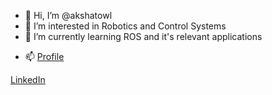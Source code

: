 - 👋 Hi, I’m @akshatowl
- 👀 I’m interested in Robotics and Control Systems
- 🌱 I’m currently learning ROS and it's relevant applications
<!--- 💞️ I’m looking to collaborate on ...-->
- 📫 <a href="akshatowl.github.io">Profile</a> 
            
 <a href="https://www.linkedin.com/in/akshat-pandey-011b811a2/">LinkedIn</a>

<!---
akshatowl/akshatowl is a ✨ special ✨ repository because its `README.md` (this file) appears on your GitHub profile.
You can click the Preview link to take a look at your changes.
--->
